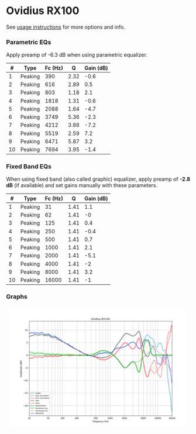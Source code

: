 # Ovidius RX100
See [usage instructions](https://github.com/jaakkopasanen/AutoEq#usage) for more options and info.

### Parametric EQs
Apply preamp of -6.3 dB when using parametric equalizer.

|   # | Type    |   Fc (Hz) |    Q |   Gain (dB) |
|-----|---------|-----------|------|-------------|
|   1 | Peaking |       390 | 2.32 |        -0.6 |
|   2 | Peaking |       616 | 2.89 |         0.5 |
|   3 | Peaking |       803 | 1.18 |         2.1 |
|   4 | Peaking |      1818 | 1.31 |        -0.6 |
|   5 | Peaking |      2088 | 1.64 |        -4.7 |
|   6 | Peaking |      3749 | 5.36 |        -2.3 |
|   7 | Peaking |      4212 | 3.88 |        -7.2 |
|   8 | Peaking |      5519 | 2.59 |         7.2 |
|   9 | Peaking |      6471 | 5.87 |         3.2 |
|  10 | Peaking |      7694 | 3.95 |        -1.4 |

### Fixed Band EQs
When using fixed band (also called graphic) equalizer, apply preamp of **-2.8 dB** (if available) and set gains manually with these parameters.

|   # | Type    |   Fc (Hz) |    Q |   Gain (dB) |
|-----|---------|-----------|------|-------------|
|   1 | Peaking |        31 | 1.41 |         1.1 |
|   2 | Peaking |        62 | 1.41 |        -0   |
|   3 | Peaking |       125 | 1.41 |         0.4 |
|   4 | Peaking |       250 | 1.41 |        -0.4 |
|   5 | Peaking |       500 | 1.41 |         0.7 |
|   6 | Peaking |      1000 | 1.41 |         2.1 |
|   7 | Peaking |      2000 | 1.41 |        -5.1 |
|   8 | Peaking |      4000 | 1.41 |        -2   |
|   9 | Peaking |      8000 | 1.41 |         3.2 |
|  10 | Peaking |     16000 | 1.41 |        -1   |

### Graphs
![](./Ovidius%20RX100.png)
